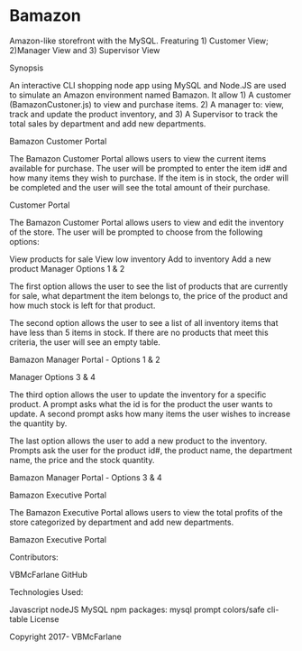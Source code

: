 # Bamazon
Amazon-like storefront with the MySQL. Freaturing 1) Customer View; 2)Manager View and 3) Supervisor View 


Synopsis

An interactive CLI shopping node app using MySQL and Node.JS are used to simulate an Amazon  environment named Bamazon. It allow 1) A customer (BamazonCustoner.js) to view and purchase items.  2) A manager to: view, track and update the product inventory, and  3) A Supervisor to track the total sales by department and add new departments.  

Bamazon Customer Portal

The Bamazon Customer Portal allows users to view the current items available for purchase. The user will be prompted to enter the item id# and how many items they wish to purchase. If the item is in stock, the order will be completed and the user will see the total amount of their purchase.

Customer Portal



The Bamazon Customer Portal allows users to view and edit the inventory of the store. The user will be prompted to choose from the following options:

View products for sale
View low inventory
Add to inventory
Add a new product
Manager Options 1 & 2

The first option allows the user to see the list of products that are currently for sale, what department the item belongs to, the price of the product and how much stock is left for that product.

The second option allows the user to see a list of all inventory items that have less than 5 items in stock. If there are no products that meet this criteria, the user will see an empty table.

Bamazon Manager Portal - Options 1 & 2

Manager Options 3 & 4

The third option allows the user to update the inventory for a specific product. A prompt asks what the id is for the product the user wants to update. A second prompt asks how many items the user wishes to increase the quantity by.

The last option allows the user to add a new product to the inventory. Prompts ask the user for the product id#, the product name, the department name, the price and the stock quantity.

Bamazon Manager Portal - Options 3 & 4

Bamazon Executive Portal

The Bamazon Executive Portal allows users to view the total profits of the store categorized by department and add new departments.

Bamazon Executive Portal

Contributors:

VBMcFarlane GitHub

Technologies Used:

Javascript
nodeJS
MySQL
npm packages:
mysql
prompt
colors/safe
cli-table
License

Copyright 2017- VBMcFarlane